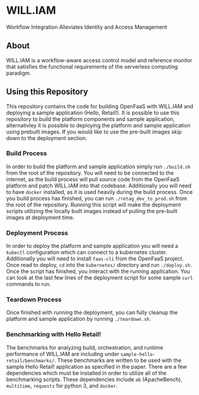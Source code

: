 # WILL.IAM
Workflow Integration Alleviates Identity and Access Management

## About
WILL.IAM is a workflow-aware access control model and reference monitor that satisfies the functional requirements of the serverless computing paradigm.

## Using this Repository
This repository contains the code for building OpenFaaS with WILL.IAM and deploying a sample application (Hello, Retail!). It is possible to use this repository to build the platform components and sample application, alternativley it is possible to deploying the platform and sample application using prebuilt images. If you would like to use the pre-built images skip down to the deployment section.

### Build Process
In order to build the platform and sample application simply run `./build.sh` from the root of the repository. You will need to be connected to the internet, as the build process will pull source code from the OpenFaaS platform and patch WILL.IAM into that codebase. Additionally you will need to have `docker` installed, as it is used heavily during the build process. Once you build process has finished, you can run `./retag_dev_to_prod.sh` from the root of the repository. Running this script will make the deployment scripts utilizing the locally built images instead of pulling the pre-built images at deployment time.

### Deployment Process
In order to deploy the platform and sample application you will need a `kubectl` configuration which can connect to a kubernetes cluster. Additionally you will need to install `faas-cli` from the OpenFaaS project. Once read to deploy, `cd` into the `kubernetes/` directory and run `./deploy.sh`. Once the script has finished, you interact with the running application. You can look at the last few lines of the deployment script for some sample `curl` commands to run.

### Teardown Process
Once finished with running the deployment, you can fully cleanup the platform and sample application by running `./teardown.sh`.

### Benchmarking with Hello Retail!
The benchmarks for analyzing build, orchestration, and runtime performance of WILL.IAM are including under `sample-hello-retail/benchmarks/`. These benchmarks are written to be used with the sample Hello Retail! application as specified in the paper. There are a few dependencies which must be installed in order to utilize all of the benchmarking scripts. These dependencies include `ab` (ApacheBench), `multitime`, `requests` for python 3, and `docker`.
